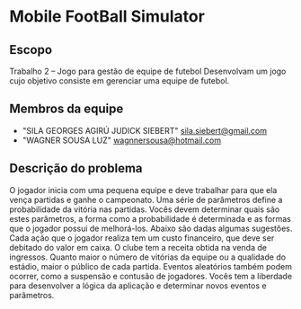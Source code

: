 # Mobile FootBall Simulator

## Escopo

Trabalho 2 – Jogo para gestão de equipe de futebol
Desenvolvam um jogo cujo objetivo consiste em gerenciar uma equipe de futebol. 

## Membros da equipe

* "SILA GEORGES AGIRÚ JUDICK SIEBERT" <sila.siebert@gmail.com>
* "WAGNER SOUSA LUZ" <wagnnersousa@hotmail.com>

## Descrição do problema

O jogador inicia com uma pequena equipe e deve trabalhar para que ela vença partidas e ganhe o campeonato. Uma série de parâmetros define a probabilidade da vitória nas partidas. Vocês devem determinar quais são estes parâmetros, a forma como a probabilidade é determinada e as formas que o jogador possui de melhorá-los. Abaixo são dadas algumas sugestões. 
Cada ação que o jogador realiza tem um custo financeiro, que deve ser debitado do valor em caixa. O clube tem a receita obtida na venda de ingressos. Quanto maior o número de vitórias da equipe ou a qualidade do estádio, maior o público de cada partida. Eventos aleatórios também podem ocorrer, como a suspensão e contusão de jogadores. 
Vocês tem a liberdade para desenvolver a lógica da aplicação e determinar novos eventos e parâmetros.
